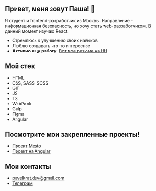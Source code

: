 ## Привет, меня зовут Паша! 👋
Я студент и frontend-разработчик из Москвы. Направление - информационная безопасность, но хочу стать web-разработчиком. В данный момент изучаю React. 
- Стремлюсь к улучшению своих навыков
- Люблю создавать что-то интересное
- **Активно ищу работу.** [Вот мое резюме на HH](https://hh.ru/resume/5800d3a9ff0e12adc80039ed1f6a6b70454376)

## Мой стек
- HTML
- CSS, SASS, SCSS
- GIT
- JS
- TS
- WebPack
- Gulp
- Figma
- Angular

## Посмотрите мои закрепленные проекты! 
- [Проект Mesto](https://github.com/bbyshta/mesto-project-ff)
- [Проект на Angular](https://github.com/bbyshta/tik-talk)

## Мои контакты
- pavelkrat.dev@gmail.com
- [Телеграм](https://t.me/bVbyshXXtV)
